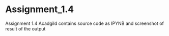 # Assignment_1.4
Assignment 1.4 Acadgild
contains source code as IPYNB
and screenshot of result of the output
